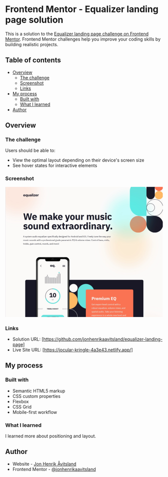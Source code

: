 # Frontend Mentor - Equalizer landing page solution

This is a solution to the [Equalizer landing page challenge on Frontend Mentor](https://www.frontendmentor.io/challenges/equalizer-landing-page-7VJ4gp3DE). Frontend Mentor challenges help you improve your coding skills by building realistic projects. 

## Table of contents

- [Overview](#overview)
  - [The challenge](#the-challenge)
  - [Screenshot](#screenshot)
  - [Links](#links)
- [My process](#my-process)
  - [Built with](#built-with)
  - [What I learned](#what-i-learned)
- [Author](#author)

## Overview

### The challenge

Users should be able to:

- View the optimal layout depending on their device's screen size
- See hover states for interactive elements

### Screenshot

![](./images/solution.jpg)

### Links

- Solution URL: [https://github.com/jonhenrikaavitsland/equalizer-landing-page]
- Live Site URL: [https://jocular-kringle-4a3e43.netlify.app/]

## My process

### Built with

- Semantic HTML5 markup
- CSS custom properties
- Flexbox
- CSS Grid
- Mobile-first workflow

### What I learned

I learned more about positioning and layout.

## Author

- Website - [Jon Henrik Åvitsland](#)
- Frontend Mentor - [@jonhenrikaavitsland](https://www.frontendmentor.io/profile/jonhenrikaavitsland)